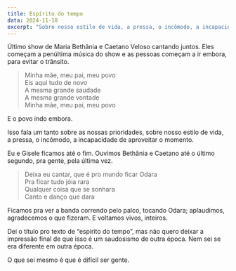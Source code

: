 ```yaml
---
title: Espírito do tempo
data: 2024-11-10
excerpt: "Sobre nosso estilo de vida, a pressa, o incômodo, a incapacidade de aproveitar o momento"
---
```


Último show de Maria Bethânia e Caetano Veloso cantando juntos. Eles começam a penúltima música do show e as pessoas começam a ir embora, para evitar o trânsito.

> Minha mãe, meu pai, meu povo <br>
Eis aqui tudo de novo <br>
A mesma grande saudade <br>
A mesma grande vontade <br>
Minha mãe, meu pai, meu povo <br>

E o povo indo embora. 

Isso fala um tanto sobre as nossas prioridades, sobre nosso estilo de vida, a pressa, o incômodo, a incapacidade de aproveitar o momento.

Eu e Gisele ficamos até o fim. Ouvimos Bethânia e Caetano até o último segundo, pra gente, pela última vez. 

> Deixa eu cantar, que é pro mundo ficar Odara <br>
Pra ficar tudo jóia rara <br>
Qualquer coisa que se sonhara <br>
Canto e danço que dara <br>

Ficamos pra ver a banda correndo pelo palco, tocando Odara; aplaudimos, agradecemos o que fizeram. E voltamos vivos, inteiros.

Dei o título pro texto de “espírito do tempo”, mas não quero deixar a impressão final de que isso é um saudosismo de outra época. Nem sei se era diferente em outra época. 

O que sei mesmo é que é difícil ser gente.
